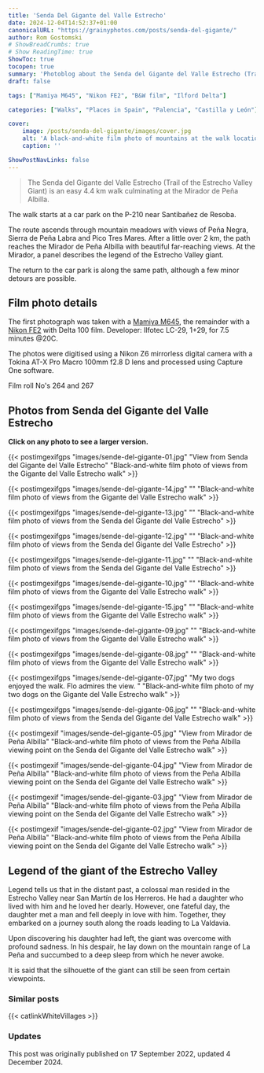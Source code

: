 ```yaml
---
title: 'Senda Del Gigante del Valle Estrecho'
date: 2024-12-04T14:52:37+01:00
canonicalURL: "https://grainyphotos.com/posts/senda-del-gigante/"
author: Rom Gostomski
# ShowBreadCrumbs: true
# Show ReadingTime: true
ShowToc: true
tocopen: true
summary: 'Photoblog about the Senda del Gigante del Valle Estrecho (Trail of the Estrecho Valley Giant) - an easy 4.4 km walk culminating at the Mirador de Peñalbilla'
draft: false

tags: ["Mamiya M645", "Nikon FE2", "B&W film", "Ilford Delta"]

categories: ["Walks", "Places in Spain", "Palencia", "Castilla y León"]

cover:
    image: /posts/senda-del-gigante/images/cover.jpg
    alt: 'A black-and-white film photo of mountains at the walk location'
    caption: ''

ShowPostNavLinks: false
---
```

> The Senda del Gigante del Valle Estrecho (Trail of the Estrecho Valley Giant) is an easy 4.4 km walk culminating at the Mirador de Peña Albilla.

The walk starts at a car park on the P-210 near Santibañez de Resoba.

The route ascends through mountain meadows with views of Peña Negra, Sierra de Peña Labra and Pico Tres Mares. After a little over 2 km, the path reaches the Mirador de Peña Albilla with beautiful far-reaching views. At the Mirador, a panel describes the legend of the Estrecho Valley giant.

The return to the car park is along the same path, although a few minor detours are possible.

## Film photo details

The first photograph was taken with a [Mamiya M645](/gear/cameras/mamiya-m645/), the remainder with a [Nikon FE2](/gear/cameras/nikon-fe2/) with Delta 100 film. Developer: Ilfotec LC-29, 1+29, for 7.5 minutes @20C.

The photos were digitised using a Nikon Z6 mirrorless digital camera with a Tokina AT-X Pro Macro 100mm f2.8 D lens and processed using Capture One software.

Film roll No's 264 and 267

## Photos from Senda del Gigante del Valle Estrecho

**Click on any photo to see a larger version.**

{{< postimgexifgps "images/sende-del-gigante-01.jpg" 
"View from Senda del Gigante del Valle Estrecho" 
"Black-and-white film photo of views from the Gigante del Valle Estrecho walk" >}}

{{< postimgexifgps "images/sende-del-gigante-14.jpg" 
"" 
"Black-and-white film photo of views from the Gigante del Valle Estrecho walk" >}}

{{< postimgexifgps "images/sende-del-gigante-13.jpg" 
"" 
"Black-and-white film photo of views from the Senda del Gigante del Valle Estrecho" >}}

{{< postimgexifgps "images/sende-del-gigante-12.jpg" 
"" 
"Black-and-white film photo of views from the Senda del Gigante del Valle Estrecho" >}}

{{< postimgexifgps "images/sende-del-gigante-11.jpg" 
"" 
"Black-and-white film photo of views from the Senda del Gigante del Valle Estrecho" >}}

{{< postimgexifgps "images/sende-del-gigante-10.jpg" 
"" 
"Black-and-white film photo of views from the Gigante del Valle Estrecho walk" >}}

{{< postimgexifgps "images/sende-del-gigante-15.jpg" 
"" 
"Black-and-white film photo of views from the Gigante del Valle Estrecho walk" >}}

{{< postimgexifgps "images/sende-del-gigante-09.jpg" 
"" 
"Black-and-white film photo of views from the Gigante del Valle Estrecho walk" >}}

{{< postimgexifgps "images/sende-del-gigante-08.jpg" 
"" 
"Black-and-white film photo of views from the Gigante del Valle Estrecho walk" >}}

{{< postimgexifgps "images/sende-del-gigante-07.jpg" 
"My two dogs enjoyed the walk. Flo admires the view. " 
"Black-and-white film photo of my two dogs on the Gigante del Valle Estrecho walk" >}}

{{< postimgexifgps "images/sende-del-gigante-06.jpg" 
"" 
"Black-and-white film photo of views from the Senda del Gigante del Valle Estrecho walk" >}}

{{< postimgexif "images/sende-del-gigante-05.jpg" 
"View from Mirador de Peña Albilla" 
"Black-and-white film photo of views from the Peña Albilla viewing point on the Senda del Gigante del Valle Estrecho walk" >}}

{{< postimgexif "images/sende-del-gigante-04.jpg" 
"View from Mirador de Peña Albilla" 
"Black-and-white film photo of views from the Peña Albilla viewing point on the Senda del Gigante del Valle Estrecho walk" >}}

{{< postimgexif "images/sende-del-gigante-03.jpg" 
"View from Mirador de Peña Albilla" 
"Black-and-white film photo of views from the Peña Albilla viewing point on the Senda del Gigante del Valle Estrecho walk" >}}

{{< postimgexif "images/sende-del-gigante-02.jpg" 
"View from Mirador de Peña Albilla" 
"Black-and-white film photo of views from the Peña Albilla viewing point on the Senda del Gigante del Valle Estrecho walk" >}}

## Legend of the giant of the Estrecho Valley

Legend tells us that in the distant past, a colossal man resided in the Estrecho Valley near San Martín de los Herreros. He had a daughter who lived with him and he loved her dearly. However, one fateful day, the daughter met a man and fell deeply in love with him. Together, they embarked on a journey south along the roads leading to La Valdavia.

Upon discovering his daughter had left, the giant was overcome with profound sadness. In his despair, he lay down on the mountain range of La Peña and succumbed to a deep sleep from which he never awoke.

It is said that the silhouette of the giant can still be seen from certain viewpoints.

### Similar posts

{{< catlinkWhiteVillages >}}

### Updates

This post was originally published on 17 September 2022, updated 4 December 2024.